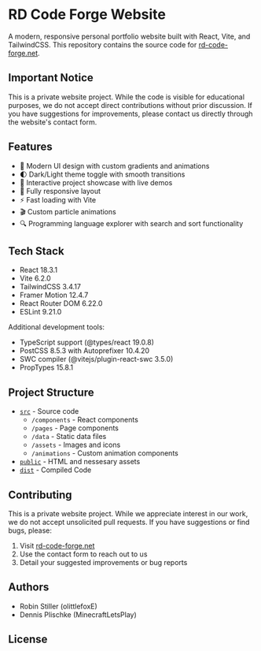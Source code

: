 # RD Code Forge Website

A modern, responsive personal portfolio website built with React, Vite, and TailwindCSS. This repository contains the source code for [rd-code-forge.net](https://rd-code-forge.net).

## Important Notice

This is a private website project. While the code is visible for educational purposes, we do not accept direct contributions without prior discussion. If you have suggestions for improvements, please contact us directly through the website's contact form.

## Features

- 🎨 Modern UI design with custom gradients and animations
- 🌓 Dark/Light theme toggle with smooth transitions
- 🎯 Interactive project showcase with live demos
- 📱 Fully responsive layout
- ⚡ Fast loading with Vite
- 🎬 Custom particle animations
- 🔍 Programming language explorer with search and sort functionality

## Tech Stack

- React 18.3.1
- Vite 6.2.0
- TailwindCSS 3.4.17
- Framer Motion 12.4.7
- React Router DOM 6.22.0
- ESLint 9.21.0

Additional development tools:

- TypeScript support (@types/react 19.0.8)
- PostCSS 8.5.3 with Autoprefixer 10.4.20
- SWC compiler (@vitejs/plugin-react-swc 3.5.0)
- PropTypes 15.8.1

## Project Structure

- [`src`](src) - Source code
  - `/components` - React components
  - `/pages` - Page components
  - `/data` - Static data files
  - `/assets` - Images and icons
  - `/animations` - Custom animation components
- [`public`](src) - HTML and nessesary assets  
- [`dist`](dist) - Compiled Code  

## Contributing

This is a private website project. While we appreciate interest in our work, we do not accept unsolicited pull requests. If you have suggestions or find bugs, please:

1. Visit [rd-code-forge.net](https://rd-code-forge.net)
2. Use the contact form to reach out to us
3. Detail your suggested improvements or bug reports

## Authors

- Robin Stiller (olittlefoxE)
- Dennis Plischke (MinecraftLetsPlay)

## License
